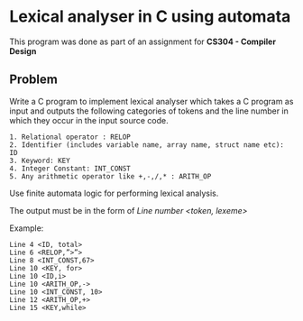 # Lexical analyser in C using automata

This program was done as part of an assignment for **CS304 - Compiler Design**

## Problem

Write a C program to implement lexical analyser which takes a C program
as input and outputs the following categories of tokens and the line number
in which they occur in the input source code. 

```
1. Relational operator : RELOP
2. Identifier (includes variable name, array name, struct name etc): ID
3. Keyword: KEY
4. Integer Constant: INT_CONST
5. Any arithmetic operator like +,-,/,* : ARITH_OP
```
Use finite automata logic for performing lexical analysis.

The output must be in the form of *Line number <token, lexeme>*

Example:

```
Line 4 <ID, total>
Line 6 <RELOP,”>”>
Line 8 <INT_CONST,67>
Line 10 <KEY, for>
Line 10 <ID,i>
Line 10 <ARITH_OP,->
Line 10 <INT_CONST, 10>
Line 12 <ARITH_OP,+>
Line 15 <KEY,while>
```